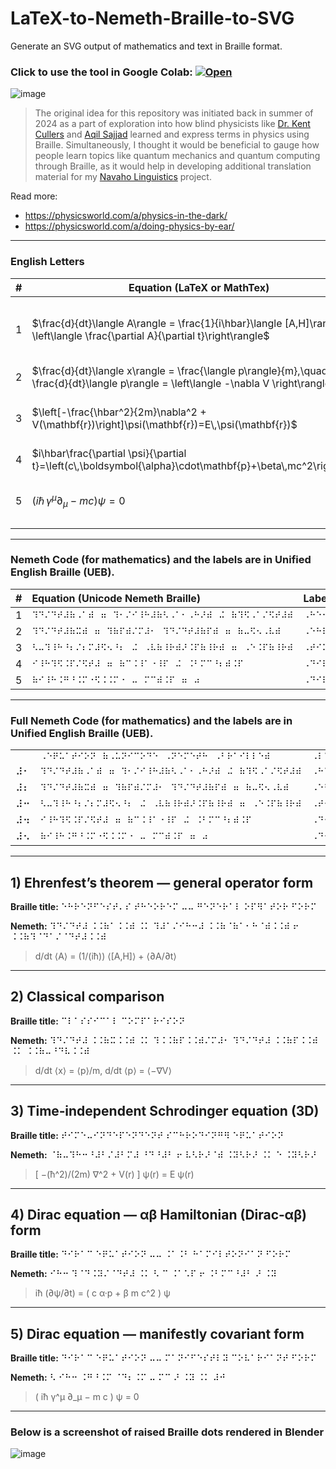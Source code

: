 # LaTeX-to-Nemeth-Braille-to-SVG
Generate an SVG output of mathematics and text in Braille format. 

### Click to use the tool in Google Colab: [![Open](https://colab.research.google.com/assets/colab-badge.svg)](https://colab.research.google.com/github/OJB-Quantum/LaTeX-to-Nemeth-Braille-to-SVG/blob/main/LaTeX_to_Nemeth_Braille_to_SVG.ipynb)

![image](https://github.com/user-attachments/assets/9e2c9e74-14de-4678-947d-e1e2a5dfeb57)

> The original idea for this repository was initiated back in summer of 2024 as a part of exploration into how blind physicists like [Dr. Kent Cullers](https://en.wikipedia.org/wiki/Kent_Cullers) and [Aqil Sajjad](https://wp.optics.arizona.edu/sguha/aqil-sajjad/#:~:text=Aqil%20Sajjad%20has%20a%20PhD,entanglement%20in%20many%2Dbody%20systems.) learned and express terms in physics using Braille. Simultaneously, I thought it would be beneficial to gauge how people learn topics like quantum mechanics and quantum computing through Braille, as it would help in developing additional translation material for my [Navaho Linguistics](https://ojb-quantum.github.io/Navaho-Linguistics/) project.

Read more:
- <https://physicsworld.com/a/physics-in-the-dark/>
- <https://physicsworld.com/a/doing-physics-by-ear/>

---

### English Letters

| # | Equation (LaTeX or MathTex)                                                                                                                      | Label                                         |
| - | ------------------------------------------------------------------------------------------------------------------------------------- | --------------------------------------------- |
| 1 | $\frac{d}{dt}\langle A\rangle = \frac{1}{i\hbar}\langle [A,H]\rangle + \left\langle \frac{\partial A}{\partial t}\right\rangle$       | **Heisenberg Equation of Motion** (for expectation values) |
| 2 | $\frac{d}{dt}\langle x\rangle = \frac{\langle p\rangle}{m},\quad \frac{d}{dt}\langle p\rangle = \left\langle -\nabla V \right\rangle$ | **Ehrenfest's Theorem** |
| 3 | $\left[-\frac{\hbar^2}{2m}\nabla^2 + V(\mathbf{r})\right]\psi(\mathbf{r})=E\,\psi(\mathbf{r})$                                        | **Time-Independent Schrödinger Equation** |
| 4 | $i\hbar\frac{\partial \psi}{\partial t}=\left(c\,\boldsymbol{\alpha}\cdot\mathbf{p}+\beta\,mc^2\right)\psi$                           | **Dirac Equation** |
| 5 | $\left(i\hbar\,\gamma^\mu\partial_\mu - mc\right)\psi = 0$                                                                           | **Dirac Equation** (in covariant form)          |

---

### Nemeth Code (for mathematics) and the labels are in Unified English Braille (UEB).

| # | Equation (Unicode Nemeth Braille)<br> | Label (Unicode UEB Braille) <br> |
| :-- | :--- | :--- |
| 1 | `⠹⠙⠌⠙⠞⠼⠷⠠⠁⠾⠀⠶⠀⠹⠂⠌⠊⠸⠓⠼⠷⠣⠠⠁⠂⠠⠓⠜⠾⠀⠬⠀⠷⠹⠫⠠⠁⠌⠫⠞⠼⠾` | `⠠⠓⠑⠊⠎⠑⠝⠃⠑⠗⠛⠀⠠⠑⠟⠥⠁⠞⠊⠕⠝⠀⠕⠋⠀⠠⠍⠕⠞⠊⠕⠝` |
| 2 | `⠹⠙⠌⠙⠞⠼⠷⠭⠾⠀⠶⠀⠹⠷⠏⠾⠌⠍⠼⠂⠀⠹⠙⠌⠙⠞⠼⠷⠏⠾⠀⠶⠀⠷⠤⠫⠢⠠⠧⠾` | `⠠⠑⠓⠗⠑⠝⠋⠑⠎⠞⠴⠎⠀⠠⠞⠓⠑⠕⠗⠑⠍` |
| 3 | `⠣⠤⠹⠸⠓⠘⠆⠌⠆⠍⠼⠫⠢⠘⠆⠀⠬⠀⠠⠧⠷⠸⠗⠾⠜⠨⠏⠷⠸⠗⠾⠀⠶⠀⠠⠑⠨⠏⠷⠸⠗⠾` | `⠠⠞⠊⠍⠑⠤⠠⠊⠝⠙⠑⠏⠑⠝⠙⠑⠝⠞⠀⠠⠎⠡⠗⠕⠙⠊⠝⠛⠑⠗⠀⠠⠑⠟⠥⠁⠞⠊⠕⠝` |
| 4 | `⠊⠸⠓⠹⠫⠨⠏⠌⠫⠞⠼⠀⠶⠀⠷⠉⠨⠸⠁⠐⠸⠏⠀⠬⠀⠨⠃⠍⠉⠘⠆⠾⠨⠏` | `⠠⠙⠊⠗⠁⠉⠀⠠⠑⠟⠥⠁⠞⠊⠕⠝` |
| 5 | `⠷⠊⠸⠓⠨⠛⠘⠨⠍⠐⠫⠨⠨⠍⠐⠀⠤⠀⠍⠉⠾⠨⠏⠀⠶⠀⠴` | `⠠⠙⠊⠗⠁⠉⠀⠠⠑⠟⠥⠁⠞⠊⠕⠝⠀⠷⠠⠉⠕⠧⠁⠗⠊⠁⠝⠞⠀⠠⠋⠕⠗⠍⠾` |

---
### Full Nemeth Code (for mathematics) and the labels are in Unified English Braille (UEB).

|  |  |  |
| :-- | :--- | :--- |
|   | `⠠⠑⠟⠥⠁⠞⠊⠕⠝⠀⠷⠠⠥⠝⠊⠉⠕⠙⠑⠀⠠⠝⠑⠍⠑⠞⠓⠀⠠⠃⠗⠁⠊⠇⠇⠑⠾` | `⠠⠇⠁⠃⠑⠇⠀⠷⠠⠥⠝⠊⠉⠕⠙⠑⠀⠠⠥⠠⠑⠠⠃⠀⠠⠃⠗⠁⠊⠇⠇⠑⠾` |
| ⠼⠂ | `⠹⠙⠌⠙⠞⠼⠷⠠⠁⠾⠀⠶⠀⠹⠂⠌⠊⠸⠓⠼⠷⠣⠠⠁⠂⠠⠓⠜⠾⠀⠬⠀⠷⠹⠫⠠⠁⠌⠫⠞⠼⠾` | `⠠⠓⠑⠊⠎⠑⠝⠃⠑⠗⠛⠀⠠⠑⠟⠥⠁⠞⠊⠕⠝⠀⠕⠋⠀⠠⠍⠕⠞⠊⠕⠝` |
| ⠼⠆ | `⠹⠙⠌⠙⠞⠼⠷⠭⠾⠀⠶⠀⠹⠷⠏⠾⠌⠍⠼⠂⠀⠹⠙⠌⠙⠞⠼⠷⠏⠾⠀⠶⠀⠷⠤⠫⠢⠠⠧⠾` | `⠠⠑⠓⠗⠑⠝⠋⠑⠎⠞⠴⠎⠀⠠⠞⠓⠑⠕⠗⠑⠍` |
| ⠼⠒ | `⠣⠤⠹⠸⠓⠘⠆⠌⠆⠍⠼⠫⠢⠘⠆⠀⠬⠀⠠⠧⠷⠸⠗⠾⠜⠨⠏⠷⠸⠗⠾⠀⠶⠀⠠⠑⠨⠏⠷⠸⠗⠾` | `⠠⠞⠊⠍⠑⠤⠠⠊⠝⠙⠑⠏⠑⠝⠙⠑⠝⠞⠀⠠⠎⠡⠗⠕⠙⠊⠝⠛⠑⠗⠀⠠⠑⠟⠥⠁⠞⠊⠕⠝` |
| ⠼⠲ | `⠊⠸⠓⠹⠫⠨⠏⠌⠫⠞⠼⠀⠶⠀⠷⠉⠨⠸⠁⠐⠸⠏⠀⠬⠀⠨⠃⠍⠉⠘⠆⠾⠨⠏` | `⠠⠙⠊⠗⠁⠉⠀⠠⠑⠟⠥⠁⠞⠊⠕⠝` |
| ⠼⠢ | `⠷⠊⠸⠓⠨⠛⠘⠨⠍⠐⠫⠨⠨⠍⠐⠀⠤⠀⠍⠉⠾⠨⠏⠀⠶⠀⠴` | `⠠⠙⠊⠗⠁⠉⠀⠠⠑⠟⠥⠁⠞⠊⠕⠝⠀⠷⠠⠉⠕⠧⠁⠗⠊⠁⠝⠞⠀⠠⠋⠕⠗⠍⠾` |

---

## 1) Ehrenfest’s theorem — general operator form

**Braille title:** ⠑⠓⠗⠑⠝⠋⠑⠎⠞⠄⠎ ⠞⠓⠑⠕⠗⠑⠍ ⠤⠤ ⠛⠑⠝⠑⠗⠁⠇ ⠕⠏⠻⠁⠞⠕⠗ ⠋⠕⠗⠍

**Nemeth:**
⠹⠙⠌⠙⠞⠼ ⠨⠨⠷⠁⠨⠨⠾ ⠨⠅ ⠹⠼⠁⠌⠊⠓⠒⠼ ⠨⠨⠷⠈⠷⠁⠂⠓⠈⠾⠨⠨⠾ ⠖ ⠨⠨⠷⠹⠈⠙⠁⠌⠈⠙⠞⠼⠨⠨⠾

> d/dt ⟨A⟩ = (1/(iħ)) ⟨[A,H]⟩ + ⟨∂A/∂t⟩

---

## 2) Classical comparison

**Braille title:** ⠉⠇⠁⠎⠎⠊⠉⠁⠇ ⠉⠕⠍⠏⠁⠗⠊⠎⠕⠝

**Nemeth:**
⠹⠙⠌⠙⠞⠼ ⠨⠨⠷⠭⠨⠨⠾ ⠨⠅ ⠹⠨⠨⠷⠏⠨⠨⠾⠌⠍⠼⠂ ⠹⠙⠌⠙⠞⠼ ⠨⠨⠷⠏⠨⠨⠾ ⠨⠅ ⠨⠨⠷⠤⠘⠙⠧⠨⠨⠾

> d/dt ⟨x⟩ = ⟨p⟩/m,  d/dt ⟨p⟩ = ⟨−∇V⟩

---

## 3) Time‑independent Schrodinger equation (3D)

**Braille title:** ⠞⠊⠍⠑⠤⠊⠝⠙⠑⠏⠑⠝⠙⠑⠝⠞ ⠎⠉⠓⠗⠕⠙⠊⠝⠛⠻ ⠑⠟⠥⠁⠞⠊⠕⠝

**Nemeth:**
⠈⠷⠤⠹⠓⠒⠘⠼⠃⠌⠼⠃⠍⠼ ⠘⠙⠘⠼⠃ ⠖ ⠧⠣⠗⠜⠈⠾ ⠨⠽⠣⠗⠜ ⠨⠅ ⠑ ⠨⠽⠣⠗⠜

> [ −(ħ^2)/(2m) ∇^2 + V(r) ] ψ(r) = E ψ(r)

---

## 4) Dirac equation — αβ Hamiltonian (Dirac‑αβ) form

**Braille title:** ⠙⠊⠗⠁⠉ ⠑⠟⠥⠁⠞⠊⠕⠝ ⠤⠤ ⠨⠁⠨⠃ ⠓⠁⠍⠊⠇⠞⠕⠝⠊⠁⠝ ⠋⠕⠗⠍

**Nemeth:**
⠊⠓⠒ ⠹⠈⠙⠨⠽⠌⠈⠙⠞⠼ ⠨⠅ ⠣ ⠉ ⠨⠁⠡⠏ ⠖ ⠨⠃⠍⠉⠘⠼⠃ ⠜ ⠨⠽

> iħ (∂ψ/∂t) = ( c α·p + β m c^2 ) ψ

---

## 5) Dirac equation — manifestly covariant form

**Braille title:** ⠙⠊⠗⠁⠉ ⠑⠟⠥⠁⠞⠊⠕⠝ ⠤⠤ ⠍⠁⠝⠊⠋⠑⠎⠞⠇⠽ ⠉⠕⠧⠁⠗⠊⠁⠝⠞ ⠋⠕⠗⠍

**Nemeth:**
⠣ ⠊⠓⠒ ⠨⠛⠘⠨⠍ ⠈⠙⠆⠨⠍ ⠤ ⠍⠉ ⠜ ⠨⠽ ⠨⠅ ⠼⠚

> ( iħ γ^μ ∂_μ − m c ) ψ = 0

---

### Below is a screenshot of raised Braille dots rendered in Blender

![image](https://github.com/user-attachments/assets/8c61c53c-6984-432f-bcad-fa833ffd7a75)
